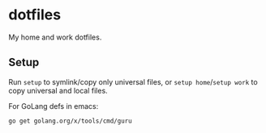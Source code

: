 # dotfiles

My home and work dotfiles.


## Setup

Run `setup` to symlink/copy only universal files, or `setup home`/`setup work` to copy universal and local files.

For GoLang defs in emacs:

    go get golang.org/x/tools/cmd/guru
